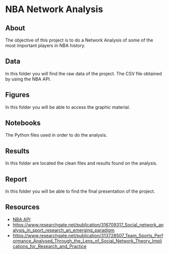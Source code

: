 # NBA Network Analysis

## About
The objective of this project is to do a Network Analysis of some of the most important players in NBA history.

## Data
In this folder you will find the raw data of the project. The CSV file obtained by using the NBA API.

## Figures
In this folder you will be able to access the graphic material.

## Notebooks
The Python files used in order to do the analysis.

## Results
In this folder are located the clean files and results found on the analysis.

## Report
In this folder you will be able to find the final presentation of the project.

## Resources

- <a href="https://github.com/swar/nba_api">NBA API</a>
- https://www.researchgate.net/publication/316709317_Social_network_analysis_in_sport_research_an_emerging_paradigm
- https://www.researchgate.net/publication/313728507_Team_Sports_Performance_Analysed_Through_the_Lens_of_Social_Network_Theory_Implications_for_Research_and_Practice
